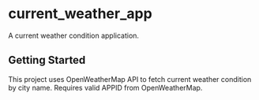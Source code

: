 # current_weather_app

A current weather condition application.

## Getting Started

This project uses OpenWeatherMap API to fetch current weather condition by city name. Requires valid APPID from OpenWeatherMap.
